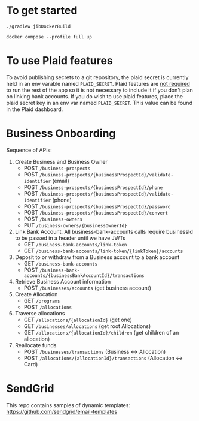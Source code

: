 # To get started

`./gradlew jibDockerBuild`

`docker compose --profile full up`

# To use Plaid features

To avoid publishing secrets to a git repository, the plaid secret is currently held in an env
varable named
`PLAID_SECRET`. Plaid features are <u>not required</u> to run the rest of the app so it is not
necessary to include it if you don't plan on linking bank accounts. If you do wish to use plaid
features, place the plaid secret key in an env var named `PLAID_SECRET`. This value can be found in
the Plaid dashboard.

# Business Onboarding

Sequence of APIs:

1. Create Business and Business Owner
    - POST `/business-prospects`
    - POST `/business-prospects/{businessProspectId}/validate-identifier` (email)
    - POST `/business-prospects/{businessProspectId}/phone`
    - POST `/business-prospects/{businessProspectId}/validate-identifier` (phone)
    - POST `/business-prospects/{businessProspectId}/password`
    - POST `/business-prospects/{businessProspectId}/convert`
    - POST `/business-owners`
    - PUT `/business-owners/{businessOwnerId}`
2. Link Bank Account. All business-bank-accounts calls require businessId to be passed in a header
   until we have JWTs
    - GET `/business-bank-accounts/link-token`
    - GET `/business-bank-accounts/link-token/{linkToken}/accounts`
3. Deposit to or withdraw from a Business account to a bank account
    - GET `/business-bank-accounts`
    - POST `/business-bank-accounts/{businessBankAccountId}/transactions`
4. Retrieve Business Account information
   - POST `/businesses/accounts` (get business account)
5. Create Allocation
    - GET `/programs`
    - POST `/allocations`
6. Traverse allocations
    - GET `/allocations/{allocationId}` (get one)
    - GET `/businesses/allocations` (get root Allocations)
    - GET `/allocations/{allocationId}/children` (get children of an allocation)
7. Reallocate funds
    - POST `/businesses/transactions` (Business <-> Allocation)
    - POST `/allocations/{allocationId}/transactions` (Allocation <-> Card)

# SendGrid

This repo contains samples of dynamic templates: https://github.com/sendgrid/email-templates
